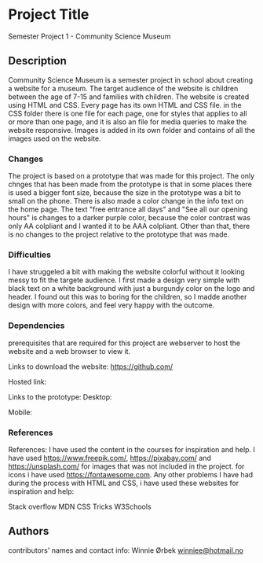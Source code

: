 # Project Title

Semester Project 1 - Community Science Museum

## Description

Community Science Museum is a semester project in school about creating a website for a museum. The target audience of the website is children between the age of 7-15 and families with children. The website is created using HTML and CSS. Every page has its own HTML and CSS file. in the CSS folder there is one file for each page, one for styles that applies to all or more than one page, and it is also an file for media queries to make the website responsive. Images is added in its own folder and contains of all the images used on the website.

### Changes

The project is based on a prototype that was made for this project. The only chnges that has been made from the prototype is that in some places there is used a bigger font size, because the size in the prototype was a bit to small on the phone. There is also made a color change in the info text on the home page. The text "free entrance all days" and "See all our opening hours" is changes to a darker purple color, because the color contrast was only AA colpliant and I wanted it to be AAA colpliant. Other than that, there is no changes to the project relative to the prototype that was made.

### Difficulties

I have struggeled a bit with making the website colorful without it looking messy to fit the targete audience. I first made a design very simple with black text on a white background with just a burgundy color on the logo and header. I found out this was to boring for the children, so I madde another design with more colors, and feel very happy with the outcome.

### Dependencies

prerequisites that are required for this project are webserver to host the website and a web browser to view it.

Links to download the website:
https://github.com/

Hosted link:

Links to the prototype:
Desktop:

Mobile:

### References

References:
I have used the content in the courses for inspiration and help. I have used https://www.freepik.com/, https://pixabay.com/ and https://unsplash.com/ for images that was not included in the project. for icons i have used https://fontawesome.com. Any other problems I have had during the process with HTML and CSS, i have used these websites for inspiration and help:

Stack overflow
MDN
CSS Tricks
W3Schools

## Authors

contributors' names and contact info:
Winnie Ørbek
winniee@hotmail.no
